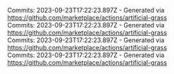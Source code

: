 Commits: 2023-09-23T17:22:23.897Z - Generated via https://github.com/marketplace/actions/artificial-grass
<br>
Commits: 2023-09-23T17:22:23.897Z - Generated via https://github.com/marketplace/actions/artificial-grass
<br>
Commits: 2023-09-23T17:22:23.897Z - Generated via https://github.com/marketplace/actions/artificial-grass
<br>
Commits: 2023-09-23T17:22:23.897Z - Generated via https://github.com/marketplace/actions/artificial-grass
<br>
